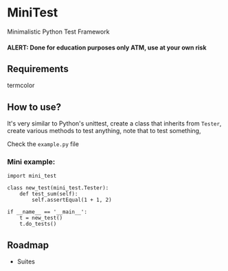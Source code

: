 MiniTest
========

Minimalistic Python Test Framework

#### ALERT: Done for education purposes only ATM, use at your own risk

## Requirements

termcolor

## How to use?

It's very similar to Python's unittest, create a class that inherits from `Tester`, create various methods to test anything, note that to test something, 

Check the `example.py` file

### Mini example:

    import mini_test

    class new_test(mini_test.Tester):
        def test_sum(self):
            self.assertEqual(1 + 1, 2)

    if __name__ == '__main__':
        t = new_test()
        t.do_tests()

## Roadmap

* Suites
